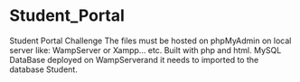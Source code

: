 Student_Portal
==============

Student Portal Challenge
The files must be hosted on phpMyAdmin on local server like: WampServer or Xampp... etc. 
Built with php and html. 
MySQL DataBase deployed on WampServerand it needs to imported to the database Student.
